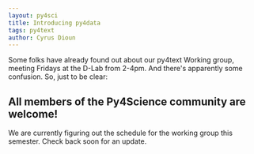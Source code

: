 ```yaml
---
layout: py4sci
title: Introducing py4data
tags: py4text
author: Cyrus Dioun
---
```

Some folks have already found out about our py4text Working group, meeting
Fridays at the D-Lab from 2-4pm. And there's apparently some confusion. So, just
to be clear:

## All members of the Py4Science community are welcome!

We are currently figuring out the schedule for the working group this semester.  Check back soon for an update. 

